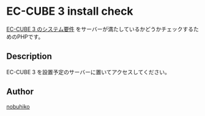 EC-CUBE 3 install check
====

[EC-CUBE 3 のシステム要件](http://www.ec-cube.net/product/system.php)
をサーバーが満たしているかどうかチェックするためのPHPです。

## Description

EC-CUBE 3 を設置予定のサーバーに置いてアクセスしてください。

## Author

[nobuhiko](http://nob-log.info/)
